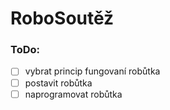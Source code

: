 # RoboSoutěž

### ToDo:
- [ ] vybrat princip fungovaní robůtka
- [ ] postavit robůtka
- [ ] naprogramovat robůtka
